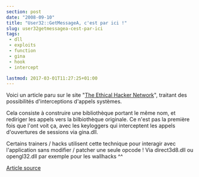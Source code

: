 ```yaml
---
section: post
date: "2008-09-10"
title: "User32::GetMessageA, c'est par ici !"
slug: user32getmessagea-cest-par-ici
tags:
 - dll
 - exploits
 - function
 - gina
 - hook
 - intercept

lastmod: 2017-03-01T11:27:25+01:00
---
```


Voici un article paru sur le site "[The Ethical Hacker Network](http://www.ethicalhacker.net/)", traitant des possibilités d'interceptions d'appels systèmes.

Cela consiste à construire une bibliothèque portant le même nom, et rediriger les appels vers la bilbiothèque originale. Ce n'est pas la première fois que l'ont voit ça, avec les keyloggers qui interceptent les appels d'ouvertures de sessions via gina.dll.

Certains trainers / hacks utilisent cette technique pour interagir avec l'application sans modifier / patcher une seule opcode ! Via direct3d8.dll ou opengl32.dll par exemple pour les wallhacks ^^

[Article source](http://www.ethicalhacker.net/content/view/207/1/)
